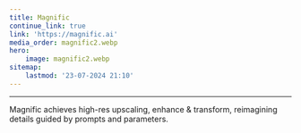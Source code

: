 ```yaml
---
title: Magnific
continue_link: true
link: 'https://magnific.ai'
media_order: magnific2.webp
hero:
    image: magnific2.webp
sitemap:
    lastmod: '23-07-2024 21:10'
---
```


---
Magnific achieves  high-res upscaling, enhance & transform, reimagining details guided by prompts and parameters.